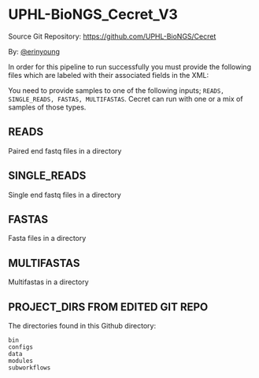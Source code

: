# UPHL-BioNGS_Cecret_V3
Source Git Repository: https://github.com/UPHL-BioNGS/Cecret

By: [@erinyoung](https://github.com/erinyoung)

In order for this pipeline to run successfully you must provide the following files which are labeled with their associated fields in the XML:

You need to provide samples to one of the following inputs; ```READS, SINGLE_READS, FASTAS, MULTIFASTAS```. Cecret can run with one or a mix of samples of those types.

## READS
Paired end fastq files in a directory

## SINGLE_READS
Single end fastq files in a directory

## FASTAS
Fasta files in a directory

## MULTIFASTAS
Multifastas in a directory

## PROJECT_DIRS FROM EDITED GIT REPO
The directories found in this Github directory:
```
bin
configs
data
modules
subworkflows
```


